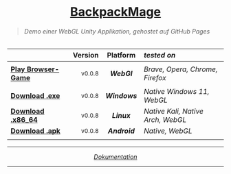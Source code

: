 ﻿ 
 <!-- ------------- B A C K P A C K M A G E ------------- -->

# <div align="center"> [ BackpackMage ](https://ixi-enki.github.io/backpackmage-webgl/0.0.8f/) </div>

> ###### Demo einer *WebGL Unity* Applikation, gehostet auf *GitHub Pages*

<div align="center">

 |                                                                                   | Version             |   Platform  | *tested on*                      |  
 | :-------------------------------------------------------------------------------- | ------------------: | :---------: | :------------------------------- | 
 | | | | |  
 | **[ Play Browser-Game ](https://ixi-enki.github.io/backpackmage-webgl/0.0.8f/)** | <sup> v0.0.8 </sup> |    ***WebGl***    |  *Brave, Opera, Chrome, Firefox*  |
 | | | | |  
 | **[ Download .exe ]( https://github.com/IxI-Enki/backpackmage-webgl/blob/master/downloads/backpackmage-0.0.8-windows.x86_64.7z )** | <sup> v0.0.8 </sup> | ***Windows*** | *Native Windows 11, WebGL* |  
 | **[ Download .x86_64 ]( https://github.com/IxI-Enki/backpackmage-webgl/blob/master/downloads/backpackmage-0.0.8-linux.x86_64.7z )** | <sup> v0.0.8 </sup> | ***Linux*** | *Native Kali, Native Arch, WebGL* |  
 | **[ Download .apk ]( https://github.com/IxI-Enki/backpackmage-webgl/blob/master/downloads/backpackmage-0.0.8-android.apk )** | <sup> v0.0.8 </sup> | ***Android*** | *Native, WebGL* |  
 | | | | |  

  > <p align="center"> </p>

---

*[ Dokumentation ](https://github.com/IxI-Enki/backpackmage)*

---

<!--
> ###### <p align="center"> by Jan Ritt </p>
-->

</div>

<!-- ------------------- 𓂍 ꂅnki 𓂍 -------------------- -->
